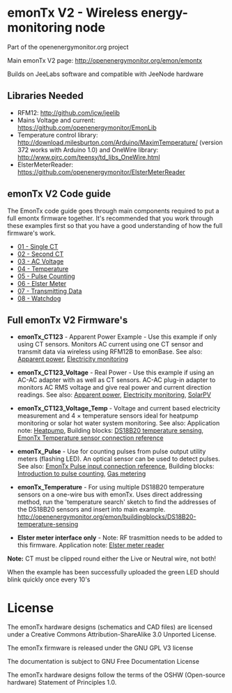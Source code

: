 # emonTx V2 - Wireless energy-monitoring node 

Part of the openenergymonitor.org project

Main emonTx V2 page: 
http://openenergymonitor.org/emon/emontx

Builds on JeeLabs software and compatible with JeeNode hardware

## Libraries Needed
* RFM12: http://github.com/jcw/jeelib
* Mains Voltage and current: https://github.com/openenergymonitor/EmonLib
* Temperature control library: http://download.milesburton.com/Arduino/MaximTemperature/ (version 372 works with Arduino 1.0) and OneWire library: http://www.pjrc.com/teensy/td_libs_OneWire.html
* ElsterMeterReader: https://github.com/openenergymonitor/ElsterMeterReader

## emonTx V2 Code guide
The EmonTx code guide goes through main components required to put a full emontx firmware together. It's recommended that you work through these examples first so that you have a good understanding of how the full firmware's work.
* [01 - Single CT](https://github.com/openenergymonitor/emonTxFirmware/tree/master/emonTxV2/Guide/a_SingleCT/a_SingleCT.ino)
* [02 - Second CT](https://github.com/openenergymonitor/emonTxFirmware/tree/master/emonTxV2/Guide/b_SecondCT/b_SecondCT.ino)
* [03 - AC Voltage](https://github.com/openenergymonitor/emonTxFirmware/tree/master/emonTxV2/Guide/c_ACVoltage/c_ACVoltage.ino)
* [04 - Temperature](https://github.com/openenergymonitor/emonTxFirmware/tree/master/emonTxV2/Guide/d_Temperature/d_Temperature.ino)
* [05 - Pulse Counting](https://github.com/openenergymonitor/emonTxFirmware/tree/master/emonTxV2/Guide/e_PulseCounting/e_PulseCounting.ino)
* [06 - Elster Meter](https://github.com/openenergymonitor/emonTxFirmware/tree/master/emonTxV2/Guide/f_ElsterMeter/f_ElsterMeter.ino)
* [07 - Transmitting Data](https://github.com/openenergymonitor/emonTxFirmware/tree/master/emonTxV2/Guide/g_TransmittingData/g_TransmittingData.ino)
* [08 - Watchdog](https://github.com/openenergymonitor/emonTxFirmware/tree/master/emonTxV2/Guide/h_watchdog/h_watchdog.ino)

## Full emonTx V2 Firmware's

* **emonTx_CT123** - Apparent Power Example - Use this example if only using CT sensors. Monitors AC current using one CT sensor and transmit data via wireless using RFM12B to emonBase. See also: [Apparent power](http://openenergymonitor.org/emon/buildingblocks/ac-power-introduction), [Electricity monitoring](http://openenergymonitor.org/emon/applications/homeenergy)

* **emonTx_CT123_Voltage** - Real Power - Use this example if using an AC-AC adapter with as well as CT sensors. AC-AC plug-in adapter to monitors AC RMS voltage and give real power and current direction readings. See also: [Apparent power](http://openenergymonitor.org/emon/buildingblocks/ac-power-introduction), [Electricity monitoring](http://openenergymonitor.org/emon/applications/homeenergy), [SolarPV](http://openenergymonitor.org/emon/applications/solarpv)

* **emonTx_CT123_Voltage_Temp** - Voltage and current based electricity measurement and 4 × temperature sensors ideal for heatpump monitoring or solar hot water system monitoring. See also: Application note: [Heatpump](http://openenergymonitor.org/emon/applications/heatpump), Building blocks: [DS18B20 temperature sensing](http://openenergymonitor.org/emon/buildingblocks/DS18B20-temperature-sensing), [EmonTx Temperature sensor connection reference](http://openenergymonitor.org/emon/emontx/reference%20)

* **emonTx_Pulse** - Use for counting pulses from pulse output utility meters (flashing LED). An optical sensor can be used to detect pulses. See also: [EmonTx Pulse input connection reference](http://openenergymonitor.org/emon/emontx/reference%20), Building blocks: [Introduction to pulse counting](http://openenergymonitor.org/emon/buildingblocks/introduction-to-pulse-counting), [Gas metering](http://openenergymonitor.org/emon/buildingblocks/gas-meter-monitoring)

* **emonTx_Temperature** - For using multiple DS18B20 temperature sensors on a one-wire bus with emonTx. Uses direct addressing method, run the 'temperature search' sketch to find the addresses of the DS18B20 sensors and insert into main example. http://openenergymonitor.org/emon/buildingblocks/DS18B20-temperature-sensing

* **Elster meter interface only** - Note: RF trasmittion needs to be added to this firmware. Application note: [Elster meter reader](http://openenergymonitor.blogspot.co.uk/2012/08/reading-watt-hour-data-from-elster.html)


**Note:** CT must be clipped round either the Live or Neutral wire, not both! 

When the example has been successfully uploaded the green LED should blink quickly once every 10's


# License
The emonTx hardware designs (schematics and CAD files) are licensed under a Creative Commons Attribution-ShareAlike 3.0 Unported License.

The emonTx firmware is released under the GNU GPL V3 license

The documentation is subject to GNU Free Documentation License 

The emonTx hardware designs follow the terms of the OSHW (Open-source hardware) Statement of Principles 1.0.

